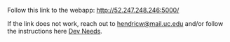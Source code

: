 Follow this link to the webapp: http://52.247.248.246:5000/

If the link does not work, reach out to hendricw@mail.uc.edu and/or follow the instructions here [Dev Needs](./dev-needs/commands-credentials-etc.txt).
